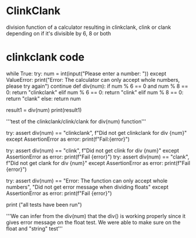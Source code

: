 # ClinkClank

division function of  a calculator resulting in clinkclank, clink or clank depending on if it's divisible by 6, 8 or both 

# clinkclank code

while True:
   try:
        num = int(input("Please enter a number: "))
   except ValueError:
        print("Error: The calculator can only accept whole numbers, please try again")
        continue
   def div(num):
    if num % 6 == 0 and num % 8 == 0:
        return "clinkclank"
    elif num % 6 == 0:
        return "clink"
    elif num % 8 == 0:
        return "clank"
    else:
        return num

   result1 = div(num)
   print(result1)

   '''test of the clinkclank/clink/clank for div(num) function'''

   try: assert div(num) == "clinkclank", f"Did not get clinkclank for div {num}"
   except AssertionError as error: print(f"Fail:{error}")

   try: assert div(num) == "clink", f"Did not get clink for div {num}"
   except AssertionError as error: print(f"Fail {error}")
   try: assert div(num) == "clank", f"Did not get clank for div {num}"
   except AssertionError as error: print(f"Fail {error}")

   try: assert div(num) == "Error: The function can only accept whole numbers", "Did not get error message when dividing floats"
   except AssertionError as error: print(f"Fail {error}") 
    
   print ("all tests have been run")

   '''We can infer from the div(num) that the div() is working properly since it gives error message on the float test. We were able to make sure on the float and "string" test'''
